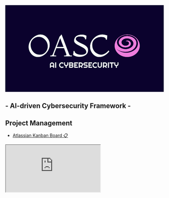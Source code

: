 <img src="banner.png" witdth="100%"/>

<h2>- AI-driven Cybersecurity Framework -</h2>

<h2>Project Management</h2>
<ul><li><a href="https://z0nd3rl1ng.atlassian.net/jira/software/c/projects/OASC/boards/1?selectedIssue=OASC-1&atlOrigin=eyJpIjoiNjEzZTVmMTRhOWM5NDFlMGE4Yjc3NGE4MDIwNGI1NDUiLCJwIjoiaiJ9">Atlassian Kanban Board 📋</a></h3></li></ul>

<iframe src="https://z0nd3rl1ng.atlassian.net/jira/software/c/projects/OASC/boards/1?selectedIssue=OASC-1&atlOrigin=eyJpIjoiNjEzZTVmMTRhOWM5NDFlMGE4Yjc3NGE4MDIwNGI1NDUiLCJwIjoiaiJ9" title="z0nd3rl1ng@atlassian"></iframe>

